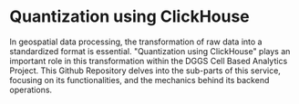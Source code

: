 # Quantization using ClickHouse

In geospatial data processing, the transformation of raw data into a standardized format is essential. "Quantization using ClickHouse" plays an important role in this transformation within the DGGS Cell Based Analytics Project. This Github Repository delves into the sub-parts of this service, focusing on its functionalities, and the mechanics behind its backend operations.
